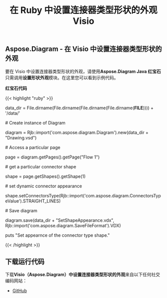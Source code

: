 ﻿---
title: 在 Ruby 中设置连接器类型形状的外观 Visio
type: docs
weight: 100
url: /zh/java/set-appearance-of-the-connector-type-shape-in-visio-in-ruby/
---
## **Aspose.Diagram - 在 Visio 中设置连接器类型形状的外观**
要在 Visio 中设置连接器类型形状的外观，请使用**Aspose.Diagram Java 红宝石** 只需调用**设置形状外观**模块。在这里您可以看到示例代码。

**红宝石代码**

{{< highlight "ruby" >}}

 data_dir = File.dirname(File.dirname(File.dirname(File.dirname(__FILE__)))) + '/data/'

\# Create instance of Diagram

diagram = Rjb::import('com.aspose.diagram.Diagram').new(data_dir + "Drawing.vsd")

\# Access a particular page

page = diagram.getPages().getPage("Flow 1")

\# get a particular connector shape

shape = page.getShapes().getShape(1)

\# set dynamic connector appearance

shape.setConnectorsType(Rjb::import('com.aspose.diagram.ConnectorsTypeValue').STRAIGHT_LINES)

\# Save diagram

diagram.save(data_dir + "SetShapeAppearance.vdx", Rjb::import('com.aspose.diagram.SaveFileFormat').VDX)

puts "Set appearnce of the connector type shape."

{{< /highlight >}}
## **下载运行代码**
下载**Visio（Aspose.Diagram）中设置连接器类型形状的外观**来自以下任何社交编码网站：

- [GitHub](https://github.com/asposediagram/Aspose.Diagram-for-Java/blob/master/Plugins/Aspose_Diagram_Java_for_Ruby/lib/asposediagramjava/Shapes/setshapeappearance.rb)
